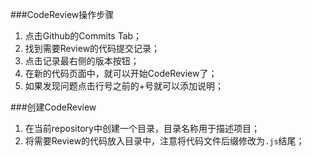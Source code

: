 ###CodeReview操作步骤

 1. 点击Github的Commits Tab；
 2. 找到需要Review的代码提交记录；
 3. 点击记录最右侧的版本按钮；
 4. 在新的代码页面中，就可以开始CodeReview了；
 5. 如果发现问题点击行号之前的+号就可以添加说明；

###创建CodeReview

 1. 在当前repository中创建一个目录，目录名称用于描述项目；
 2. 将需要Review的代码放入目录中，注意将代码文件后缀修改为`.js`结尾；
